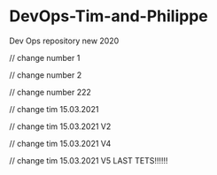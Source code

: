 # DevOps-Tim-and-Philippe
Dev Ops repository new 2020

// change number 1

// change number 2


// change number 222

// change tim 15.03.2021 

// change tim 15.03.2021  V2

// change tim 15.03.2021  V4

// change tim 15.03.2021 V5 LAST TETS!!!!!! 
